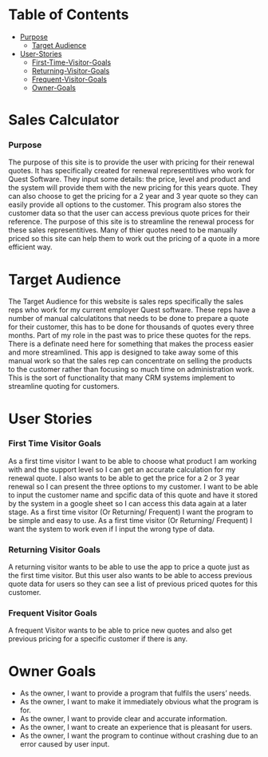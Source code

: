 # Table of Contents

- [Purpose](#purpose)
    - [Target Audience](#target-audience)
- [User-Stories](#user-stories)
    - [First-Time-Visitor-Goals](#first-time-visitor-goals)
    - [Returning-Visitor-Goals](#returning-visitor-goals)
    - [Frequent-Visitor-Goals](#frequent-visitor-goals)
    - [Owner-Goals](#owner-goals)


# Sales Calculator

### Purpose
The purpose of this site is to provide the user with pricing for their renewal quotes. It has specifically created for renewal representitives who work for Quest Software. They input some details: the price, level and product and the system will provide them with the new pricing for this years quote. They can also choose to get the pricing for a 2 year and 3 year quote so they can easily provide all options to the customer.
This program also stores the customer data so that the user can access previous quote prices for their reference. 
The purpose of this site is to streamline the renewal process for these sales representitives. Many of thier quotes need to be manually priced so this site can help them to work out the pricing of a quote in a more efficient way.

# Target Audience
The Target Audience for this website is sales reps specifically the sales reps who work for my current employer Quest software. These reps have a number of manual calculatitons that needs to be done to prepare a quote for their customer, this has to be done for thousands of quotes every three months. Part of my role in the past was to price these quotes for the reps. There is a definate need here for something that makes the process easier and more streamlined. This app is designed to take away some of this manual work so that the sales rep can concentrate on selling the products to the customer rather than focusing so much time on administration work.
This is the sort of functionality that many CRM systems implement to streamline quoting for customers. 

# User Stories

### First Time Visitor Goals
As a first time visitor I want to be able to choose what product I am working with and the support level so I can get an accurate calculation for my renewal quote. 
I also wants to be able to get the price for a 2 or 3 year renewal so I can present the three options to my customer.
I want to be able to input the customer name and spcific data of this quote and have it stored by the system in a google sheet so I can access this data again at a later stage. 
As a first time visitor (Or Returning/ Frequent) I want the program to be simple and easy to use. 
As a first time visitor (Or Returning/ Frequent) I want the system to work even if I input the wrong type of data.

### Returning Visitor Goals
A returning visitor wants to be able to use the app to price a quote just as the first time visitor. But this user also wants to be able to access previous quote data for users so they can see a list of previous priced quotes for this customer.

### Frequent Visitor Goals
A frequent Visitor wants to be able to price new quotes and also get previous pricing for a specific customer if there is any.

# Owner Goals
- As the owner, I want to provide a program that fulfils the users’ needs.
- As the owner, I want to make it immediately obvious what the program is for.
- As the owner, I want to provide clear and accurate information.
- As the owner, I want to create an experience that is pleasant for users.
- As the owner, I want the program to continue without crashing due to an error caused by user input.